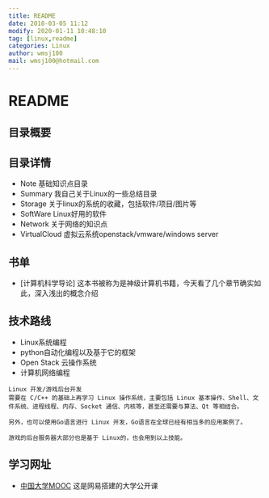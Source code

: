 ```yaml
---
title: README
date: 2018-03-05 11:12
modify: 2020-01-11 10:48:10 
tag: [linux,readme]
categories: Linux
author: wmsj100
mail: wmsj100@hotmail.com
---
```


# README

## 目录概要

## 目录详情
- Note 基础知识点目录
- Summary 我自己关于Linux的一些总结目录
- Storage 关于linux的系统的收藏，包括软件/项目/图片等
- SoftWare Linux好用的软件
- Network 关于网络的知识点
- VirtualCloud 虚拟云系统openstack/vmware/windows server

## 书单

- [计算机科学导论]  这本书被称为是神级计算机书籍，今天看了几个章节确实如此，深入浅出的概念介绍

## 技术路线

- Linux系统编程
- python自动化编程以及基于它的框架
- Open Stack 云操作系统
- 计算机网络编程

```
Linux 开发/游戏后台开发
需要在 C/C++ 的基础上再学习 Linux 操作系统，主要包括 Linux 基本操作、Shell、文件系统、进程线程、内存、Socket 通信、内核等，甚至还需要与算法、Qt 等相结合。

另外，也可以使用Go语言进行 Linux 开发，Go语言在全球已经有相当多的应用案例了。

游戏的后台服务器大部分也是基于 Linux的，也会用到以上技能。
```

## 学习网址

- [中国大学MOOC](https://www.icourse163.org) 这是网易搭建的大学公开课

